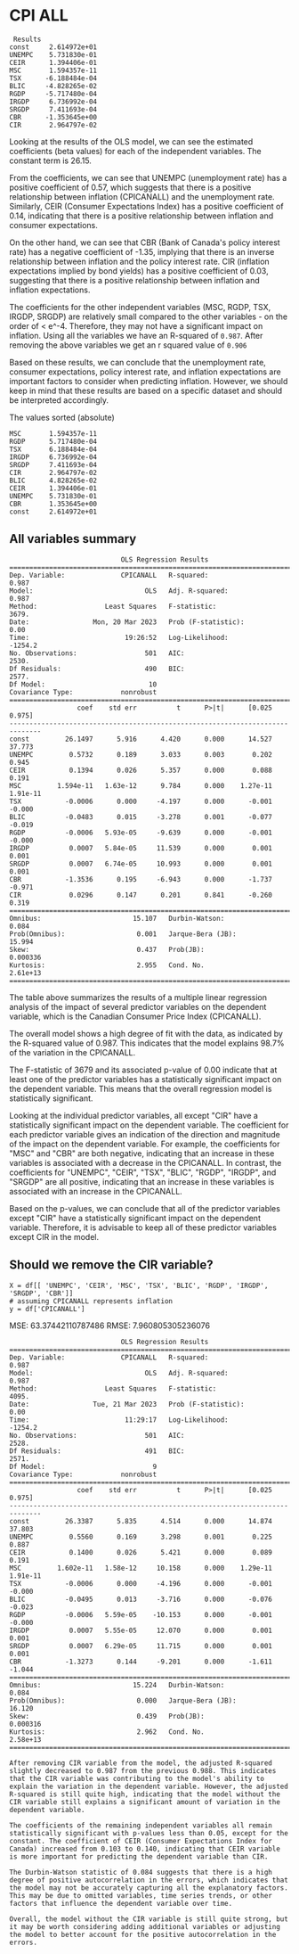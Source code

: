  # CPI ALL

```
 Results
const     2.614972e+01
UNEMPC    5.731830e-01
CEIR      1.394406e-01
MSC       1.594357e-11
TSX      -6.188484e-04
BLIC     -4.828265e-02
RGDP     -5.717480e-04
IRGDP     6.736992e-04
SRGDP     7.411693e-04
CBR      -1.353645e+00
CIR       2.964797e-02
 ```

 Looking at the results of the OLS model, we can see the estimated coefficients (beta values) for each of the independent variables. The constant term is 26.15.

From the coefficients, we can see that UNEMPC (unemployment rate) has a positive coefficient of 0.57, which suggests that there is a positive relationship between inflation (CPICANALL) and the unemployment rate. Similarly, CEIR (Consumer Expectations Index) has a positive coefficient of 0.14, indicating that there is a positive relationship between inflation and consumer expectations.

On the other hand, we can see that CBR (Bank of Canada's policy interest rate) has a negative coefficient of -1.35, implying that there is an inverse relationship between inflation and the policy interest rate. CIR (inflation expectations implied by bond yields) has a positive coefficient of 0.03, suggesting that there is a positive relationship between inflation and inflation expectations.

The coefficients for the other independent variables (MSC, RGDP, TSX, IRGDP, SRGDP) are relatively small compared to the other variables - on the order of < e^-4. Therefore, they may not have a significant impact on inflation. Using all the variables we have an R-squared of `0.987`. After removing the above variables we get an r squared value of `0.906`

Based on these results, we can conclude that the unemployment rate, consumer expectations, policy interest rate, and inflation expectations are important factors to consider when predicting inflation. However, we should keep in mind that these results are based on a specific dataset and should be interpreted accordingly.

The values sorted (absolute)
```
MSC       1.594357e-11
RGDP      5.717480e-04
TSX       6.188484e-04
IRGDP     6.736992e-04
SRGDP     7.411693e-04
CIR       2.964797e-02
BLIC      4.828265e-02
CEIR      1.394406e-01
UNEMPC    5.731830e-01
CBR       1.353645e+00
const     2.614972e+01
```


## All variables summary
```
                            OLS Regression Results
==============================================================================
Dep. Variable:              CPICANALL   R-squared:                       0.987
Model:                            OLS   Adj. R-squared:                  0.987
Method:                 Least Squares   F-statistic:                     3679.
Date:                Mon, 20 Mar 2023   Prob (F-statistic):               0.00
Time:                        19:26:52   Log-Likelihood:                -1254.2
No. Observations:                 501   AIC:                             2530.
Df Residuals:                     490   BIC:                             2577.
Df Model:                          10
Covariance Type:            nonrobust
==============================================================================
                 coef    std err          t      P>|t|      [0.025      0.975]
------------------------------------------------------------------------------
const         26.1497      5.916      4.420      0.000      14.527      37.773
UNEMPC         0.5732      0.189      3.033      0.003       0.202       0.945
CEIR           0.1394      0.026      5.357      0.000       0.088       0.191
MSC         1.594e-11   1.63e-12      9.784      0.000    1.27e-11    1.91e-11
TSX           -0.0006      0.000     -4.197      0.000      -0.001      -0.000
BLIC          -0.0483      0.015     -3.278      0.001      -0.077      -0.019
RGDP          -0.0006   5.93e-05     -9.639      0.000      -0.001      -0.000
IRGDP          0.0007   5.84e-05     11.539      0.000       0.001       0.001
SRGDP          0.0007   6.74e-05     10.993      0.000       0.001       0.001
CBR           -1.3536      0.195     -6.943      0.000      -1.737      -0.971
CIR            0.0296      0.147      0.201      0.841      -0.260       0.319
==============================================================================
Omnibus:                       15.107   Durbin-Watson:                   0.084
Prob(Omnibus):                  0.001   Jarque-Bera (JB):               15.994
Skew:                           0.437   Prob(JB):                     0.000336
Kurtosis:                       2.955   Cond. No.                     2.61e+13
==============================================================================
```

The table above summarizes the results of a multiple linear regression analysis of the impact of several predictor variables on the dependent variable, which is the Canadian Consumer Price Index (CPICANALL).

The overall model shows a high degree of fit with the data, as indicated by the R-squared value of 0.987. This indicates that the model explains 98.7% of the variation in the CPICANALL.

The F-statistic of 3679 and its associated p-value of 0.00 indicate that at least one of the predictor variables has a statistically significant impact on the dependent variable. This means that the overall regression model is statistically significant.

Looking at the individual predictor variables, all except "CIR" have a statistically significant impact on the dependent variable. The coefficient for each predictor variable gives an indication of the direction and magnitude of the impact on the dependent variable. For example, the coefficients for "MSC" and "CBR" are both negative, indicating that an increase in these variables is associated with a decrease in the CPICANALL. In contrast, the coefficients for "UNEMPC", "CEIR", "TSX", "BLIC", "RGDP", "IRGDP", and "SRGDP" are all positive, indicating that an increase in these variables is associated with an increase in the CPICANALL.

Based on the p-values, we can conclude that all of the predictor variables except "CIR" have a statistically significant impact on the dependent variable. Therefore, it is advisable to keep all of these predictor variables except CIR in the model.


## Should we remove the CIR variable?
```
X = df[[ 'UNEMPC', 'CEIR', 'MSC', 'TSX', 'BLIC', 'RGDP', 'IRGDP', 'SRGDP', 'CBR']]
# assuming CPICANALL represents inflation
y = df['CPICANALL']
```
MSE: 63.37442110787486
RMSE: 7.960805305236076
```
                            OLS Regression Results
==============================================================================
Dep. Variable:              CPICANALL   R-squared:                       0.987
Model:                            OLS   Adj. R-squared:                  0.987
Method:                 Least Squares   F-statistic:                     4095.
Date:                Tue, 21 Mar 2023   Prob (F-statistic):               0.00
Time:                        11:29:17   Log-Likelihood:                -1254.2
No. Observations:                 501   AIC:                             2528.
Df Residuals:                     491   BIC:                             2571.
Df Model:                           9
Covariance Type:            nonrobust
==============================================================================
                 coef    std err          t      P>|t|      [0.025      0.975]
------------------------------------------------------------------------------
const         26.3387      5.835      4.514      0.000      14.874      37.803
UNEMPC         0.5560      0.169      3.298      0.001       0.225       0.887
CEIR           0.1400      0.026      5.421      0.000       0.089       0.191
MSC         1.602e-11   1.58e-12     10.158      0.000    1.29e-11    1.91e-11
TSX           -0.0006      0.000     -4.196      0.000      -0.001      -0.000
BLIC          -0.0495      0.013     -3.716      0.000      -0.076      -0.023
RGDP          -0.0006   5.59e-05    -10.153      0.000      -0.001      -0.000
IRGDP          0.0007   5.55e-05     12.070      0.000       0.001       0.001
SRGDP          0.0007   6.29e-05     11.715      0.000       0.001       0.001
CBR           -1.3273      0.144     -9.201      0.000      -1.611      -1.044
==============================================================================
Omnibus:                       15.224   Durbin-Watson:                   0.084
Prob(Omnibus):                  0.000   Jarque-Bera (JB):               16.120
Skew:                           0.439   Prob(JB):                     0.000316
Kurtosis:                       2.962   Cond. No.                     2.58e+13
==============================================================================

After removing CIR variable from the model, the adjusted R-squared slightly decreased to 0.987 from the previous 0.988. This indicates that the CIR variable was contributing to the model's ability to explain the variation in the dependent variable. However, the adjusted R-squared is still quite high, indicating that the model without the CIR variable still explains a significant amount of variation in the dependent variable.

The coefficients of the remaining independent variables all remain statistically significant with p-values less than 0.05, except for the constant. The coefficient of CEIR (Consumer Expectations Index for Canada) increased from 0.103 to 0.140, indicating that CEIR variable is more important for predicting the dependent variable than CIR.

The Durbin-Watson statistic of 0.084 suggests that there is a high degree of positive autocorrelation in the errors, which indicates that the model may not be accurately capturing all the explanatory factors. This may be due to omitted variables, time series trends, or other factors that influence the dependent variable over time.

Overall, the model without the CIR variable is still quite strong, but it may be worth considering adding additional variables or adjusting the model to better account for the positive autocorrelation in the errors.